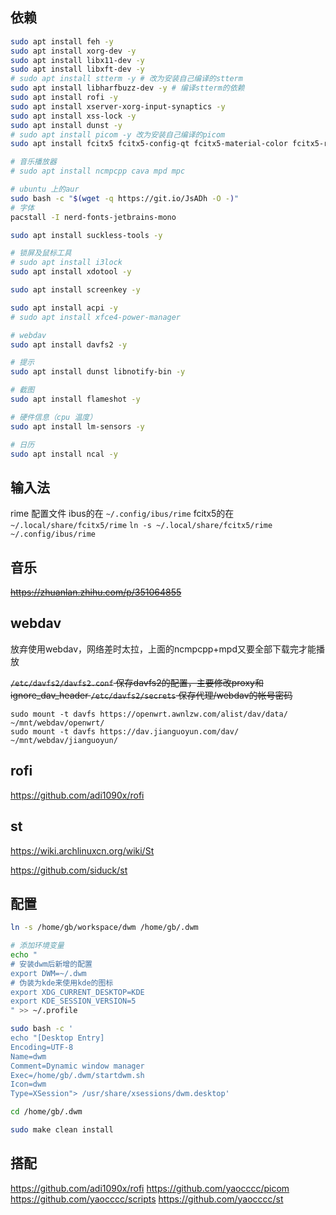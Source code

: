 ## 依赖

``` bash
sudo apt install feh -y
sudo apt install xorg-dev -y
sudo apt install libx11-dev -y
sudo apt install libxft-dev -y
# sudo apt install stterm -y # 改为安装自己编译的stterm
sudo apt install libharfbuzz-dev -y # 编译stterm的依赖
sudo apt install rofi -y
sudo apt install xserver-xorg-input-synaptics -y
sudo apt install xss-lock -y
sudo apt install dunst -y
# sudo apt install picom -y 改为安装自己编译的picom
sudo apt install fcitx5 fcitx5-config-qt fcitx5-material-color fcitx5-rime

# 音乐播放器
# sudo apt install ncmpcpp cava mpd mpc

# ubuntu 上的aur
sudo bash -c "$(wget -q https://git.io/JsADh -O -)"
# 字体
pacstall -I nerd-fonts-jetbrains-mono

sudo apt install suckless-tools -y

# 锁屏及鼠标工具
# sudo apt install i3lock
sudo apt install xdotool -y

sudo apt install screenkey -y

sudo apt install acpi -y
# sudo apt install xfce4-power-manager

# webdav
sudo apt install davfs2 -y

# 提示
sudo apt install dunst libnotify-bin -y

# 截图
sudo apt install flameshot -y

# 硬件信息（cpu 温度）
sudo apt install lm-sensors -y

# 日历
sudo apt install ncal -y
```

## 输入法

rime 配置文件 
ibus的在 `~/.config/ibus/rime`
fcitx5的在 `~/.local/share/fcitx5/rime`
`ln -s ~/.local/share/fcitx5/rime  ~/.config/ibus/rime`

## 音乐

~~https://zhuanlan.zhihu.com/p/351064855~~

## webdav

放弃使用webdav，网络差时太拉，上面的ncmpcpp+mpd又要全部下载完才能播放

~~`/etc/davfs2/davfs2.conf` 保存davfs2的配置，主要修改proxy和ignore_dav_header
`/etc/davfs2/secrets` 保存代理/webdav的帐号密码~~

```shell
sudo mount -t davfs https://openwrt.awnlzw.com/alist/dav/data/ ~/mnt/webdav/openwrt/
sudo mount -t davfs https://dav.jianguoyun.com/dav/ ~/mnt/webdav/jianguoyun/
```

## rofi

https://github.com/adi1090x/rofi

## st

https://wiki.archlinuxcn.org/wiki/St

https://github.com/siduck/st

## 配置

```bash
ln -s /home/gb/workspace/dwm /home/gb/.dwm

# 添加环境变量
echo " 
# 安装dwm后新增的配置
export DWM=~/.dwm
# 伪装为kde来使用kde的图标
export XDG_CURRENT_DESKTOP=KDE
export KDE_SESSION_VERSION=5
" >> ~/.profile

sudo bash -c '
echo "[Desktop Entry]
Encoding=UTF-8
Name=dwm
Comment=Dynamic window manager
Exec=/home/gb/.dwm/startdwm.sh
Icon=dwm
Type=XSession"> /usr/share/xsessions/dwm.desktop'

cd /home/gb/.dwm

sudo make clean install

```

## 搭配

https://github.com/adi1090x/rofi
https://github.com/yaocccc/picom
https://github.com/yaocccc/scripts
https://github.com/yaocccc/st